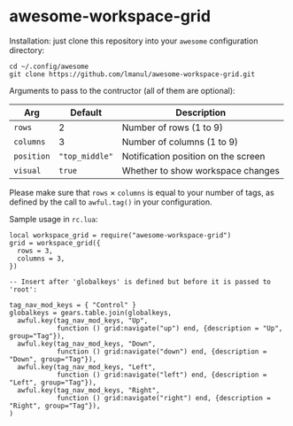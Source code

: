 # awesome-workspace-grid

Installation: just clone this repository into your `awesome` configuration
directory:

```
cd ~/.config/awesome
git clone https://github.com/lmanul/awesome-workspace-grid.git
```

Arguments to pass to the contructor (all of them are optional):

| Arg        | Default        | Description                         |
|------------|----------------|-------------------------------------|
| `rows`     | 2              | Number of rows (1 to 9)             |
| `columns`  | 3              | Number of columns (1 to 9)          |
| `position` | `"top_middle"` | Notification position on the screen |
| `visual`   | `true`         | Whether to show workspace changes   |

Please make sure that `rows` × `columns` is equal to your number of tags, as
defined by the call to `awful.tag()` in your configuration.

Sample usage in `rc.lua`:

```
local workspace_grid = require("awesome-workspace-grid")
grid = workspace_grid({
  rows = 3,
  columns = 3,
})

-- Insert after 'globalkeys' is defined but before it is passed to 'root':

tag_nav_mod_keys = { "Control" }
globalkeys = gears.table.join(globalkeys,
  awful.key(tag_nav_mod_keys, "Up",
            function () grid:navigate("up") end, {description = "Up", group="Tag"}),
  awful.key(tag_nav_mod_keys, "Down",
            function () grid:navigate("down") end, {description = "Down", group="Tag"}),
  awful.key(tag_nav_mod_keys, "Left",
            function () grid:navigate("left") end, {description = "Left", group="Tag"}),
  awful.key(tag_nav_mod_keys, "Right",
            function () grid:navigate("right") end, {description = "Right", group="Tag"}),
)
```
